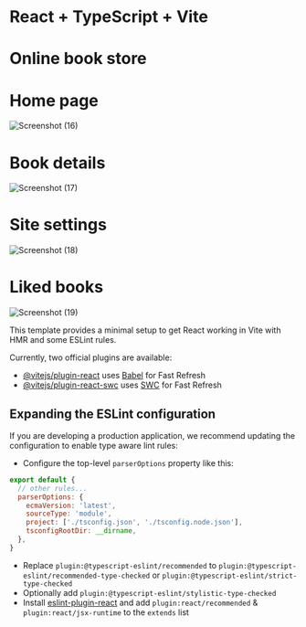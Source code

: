 # React + TypeScript + Vite
# Online book store
# Home page
![Screenshot (16)](https://github.com/FrontLine-Code/Bookstore/assets/125187271/dcf6cda1-d4fd-408a-9f10-e1dfc197b888)
# Book details
![Screenshot (17)](https://github.com/FrontLine-Code/Bookstore/assets/125187271/21a514b5-ee16-48ae-8531-ee6bf22e5718)
# Site settings
![Screenshot (18)](https://github.com/FrontLine-Code/Bookstore/assets/125187271/954b88dc-e71d-4644-8233-a0171d319fee)
# Liked books
![Screenshot (19)](https://github.com/FrontLine-Code/Bookstore/assets/125187271/9f5824a3-c751-4ed6-b14b-8403cc12b382)

This template provides a minimal setup to get React working in Vite with HMR and some ESLint rules.

Currently, two official plugins are available:

- [@vitejs/plugin-react](https://github.com/vitejs/vite-plugin-react/blob/main/packages/plugin-react/README.md) uses [Babel](https://babeljs.io/) for Fast Refresh
- [@vitejs/plugin-react-swc](https://github.com/vitejs/vite-plugin-react-swc) uses [SWC](https://swc.rs/) for Fast Refresh

## Expanding the ESLint configuration

If you are developing a production application, we recommend updating the configuration to enable type aware lint rules:

- Configure the top-level `parserOptions` property like this:

```js
export default {
  // other rules...
  parserOptions: {
    ecmaVersion: 'latest',
    sourceType: 'module',
    project: ['./tsconfig.json', './tsconfig.node.json'],
    tsconfigRootDir: __dirname,
  },
}
```

- Replace `plugin:@typescript-eslint/recommended` to `plugin:@typescript-eslint/recommended-type-checked` or `plugin:@typescript-eslint/strict-type-checked`
- Optionally add `plugin:@typescript-eslint/stylistic-type-checked`
- Install [eslint-plugin-react](https://github.com/jsx-eslint/eslint-plugin-react) and add `plugin:react/recommended` & `plugin:react/jsx-runtime` to the `extends` list
